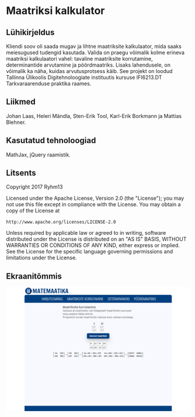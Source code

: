 # Maatriksi kalkulator

## Lühikirjeldus
Kliendi soov oli saada mugav ja lihtne maatriksite kalkulaator, mida saaks meiesugused tudengid kasutada. Valida on praegu võimalik kolme erineva maatriksi kalkulaatori vahel: tavaline maatriksite korrutamine, determinantide arvutamine ja pöördmaatriks. Lisaks lahendusele, on võimalik ka näha, kuidas arvutusprotsess käib. See projekt on loodud Tallinna Ülikoolis Digitehnoloogiate instituutis kursuse IFI6213.DT Tarkvaraarenduse praktika raames.

## Liikmed
Johan Laas, Heleri Mändla, Sten-Erik Tool, Karl-Erik Borkmann ja Mattias Blehner.

## Kasutatud tehnoloogiad
MathJax, jQuery raamistik.

## Litsents
Copyright 2017 Ryhm13

Licensed under the Apache License, Version 2.0 (the "License");
you may not use this file except in compliance with the License.
You may obtain a copy of the License at

    http://www.apache.org/licenses/LICENSE-2.0

Unless required by applicable law or agreed to in writing, software
distributed under the License is distributed on an "AS IS" BASIS,
WITHOUT WARRANTIES OR CONDITIONS OF ANY KIND, either express or implied.
See the License for the specific language governing permissions and
limitations under the License.

## Ekraanitõmmis

![Ekraanitõmmis1](screenshots/Capture0.PNG "Ekraanitõmmis1")
